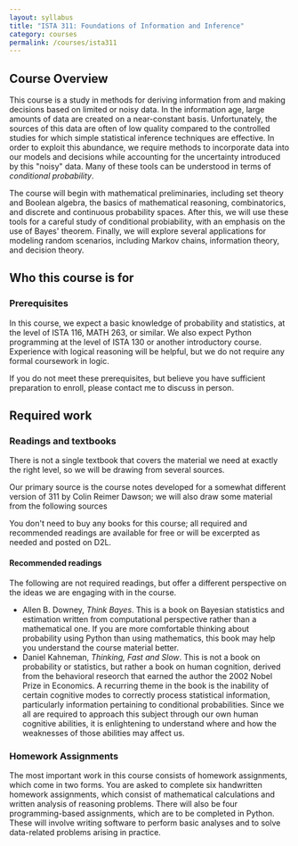 ```yaml
---
layout: syllabus
title: "ISTA 311: Foundations of Information and Inference"
category: courses
permalink: /courses/ista311
---
```


## Course Overview

This course is a study in methods for deriving information from and making decisions based on limited or noisy data.
In the information age, large amounts of data are created on a near-constant basis.
Unfortunately, the sources of this data are often of low quality compared to the controlled studies for which simple statistical inference techniques are effective.
In order to exploit this abundance, we require methods to incorporate data into our models and decisions while accounting for the uncertainty introduced by this "noisy" data.
Many of these tools can be understood in terms of *conditional probability*.

The course will begin with mathematical preliminaries, including set theory and Boolean algebra, the basics of mathematical reasoning, combinatorics, and discrete and continuous probability spaces.
After this, we will use these tools for a careful study of conditional probiability, with an emphasis on the use of Bayes' theorem.
Finally, we will explore several applications for modeling random scenarios, including Markov chains, information theory, and decision theory.

## Who this course is for



### Prerequisites

In this course, we expect a basic knowledge of probability and statistics, at the level of ISTA 116, MATH 263, or similar.
We also expect Python programming at the level of ISTA 130 or another introductory course.
Experience with logical reasoning will be helpful, but we do not require any formal coursework in logic.

If you do not meet these prerequisites, but believe you have sufficient preparation to enroll, please contact me to discuss in person.

## Required work

### Readings and textbooks

There is not a single textbook that covers the material we need at exactly the right level, so we will be drawing from several sources.

Our primary source is the course notes developed for a somewhat different version of 311 by Colin Reimer Dawson; we will also draw some material from the following sources

You don't need to buy any books for this course; all required and recommended readings are available for free or will be excerpted as needed and posted on D2L.

#### Recommended readings

The following are not required readings, but offer a different perspective on the ideas we are engaging with in the course.

* Allen B. Downey, *Think Bayes*. This is a book on Bayesian statistics and estimation written from computational perspective rather than a mathematical one. If you are more comfortable thinking about probability using Python than using mathematics, this book may help you understand the course material better.
* Daniel Kahneman, *Thinking, Fast and Slow*. This is not a book on probability or statistics, but rather a book on human cognition, derived from the behavioral reseorch that earned the author the 2002 Nobel Prize in Economics. A recurring theme in the book is the inability of certain cognitive modes to correctly process statistical information, particularly information pertaining to conditional probabilities. Since we all are required to approach this subject through our own human cognitive abilities, it is enlightening to understand where and how the weaknesses of those abilities may affect us.

### Homework Assignments

The most important work in this course consists of homework assignments, which come in two forms.
You are asked to complete six handwritten homework assignments, which consist of mathematical calculations and written analysis of reasoning problems.
There will also be four programming-based assignments, which are to be completed in Python.
These will involve writing software to perform basic analyses and to solve data-related problems arising in practice.